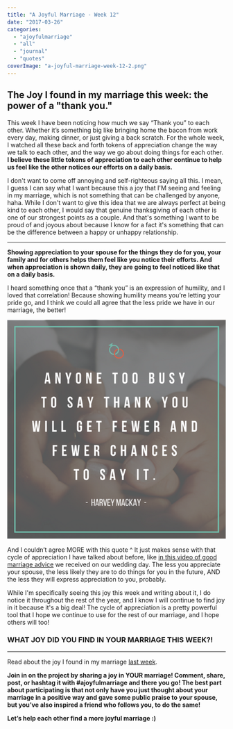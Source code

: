 ```yaml
---
title: "A Joyful Marriage - Week 12"
date: "2017-03-26"
categories: 
  - "ajoyfulmarriage"
  - "all"
  - "journal"
  - "quotes"
coverImage: "a-joyful-marriage-week-12-2.png"
---
```


## The Joy I found in my marriage this week: the power of a "thank you."

This week I have been noticing how much we say “Thank you” to each other. Whether it’s something big like bringing home the bacon from work every day, making dinner, or just giving a back scratch. For the whole week, I watched all these back and forth tokens of appreciation change the way we talk to each other, and the way we go about doing things for each other. **I believe these little tokens of appreciation to each other continue to help us feel like the other notices our efforts on a daily basis.**

I don't want to come off annoying and self-righteous saying all this. I mean, I guess I can say what I want because this a joy that I'M seeing and feeling in my marriage, which is not something that can be challenged by anyone, haha. While I don't want to give this idea that we are always perfect at being kind to each other, I would say that genuine thanksgiving of each other is one of our strongest points as a couple. And that's something I want to be proud of and joyous about because I know for a fact it's something that can be the difference between a happy or unhappy relationship.

* * *

**Showing appreciation to your spouse for the things they do for you, your family and for others helps them feel like you notice their efforts. And when appreciation is shown daily, they are going to feel noticed like that on a daily basis.**

I heard something once that a “thank you” is an expression of humility, and I loved that correlation! Because showing humility means you’re letting your pride go, and I think we could all agree that the less pride we have in our marriage, the better!

![finding joy in your spouse, finding joy in marriage, finding joy, marriage happiness, newlyweds, newlywed life, marriage life, marriage advice, marriage help, thank you quotes, quotes on appreciation, appreciation in marriage, the power of a thank you, thanksgiving in marriage](/images/too-busy-to-thank-you.png)

And I couldn’t agree MORE with this quote ^ It just makes sense with that cycle of appreciation I have talked about before, like [in this video of good marriage advice](https://www.youtube.com/watch?v=v32M4R2I1Sc) we received on our wedding day. The less you appreciate your spouse, the less likely they are to do things for you in the future, AND the less they will express appreciation to you, probably.

While I'm specifically seeing this joy this week and writing about it, I do notice it throughout the rest of the year, and I know I will continue to find joy in it because it's a big deal! The cycle of appreciation is a pretty powerful tool that I hope we continue to use for the rest of our marriage, and I hope others will too!

### WHAT JOY DID YOU FIND IN YOUR MARRIAGE THIS WEEK?!

* * *

Read about the joy I found in my marriage [last week](http://freshlymarried.com/ajoyfulmarriage-week-11/).

**Join in on the project by sharing a joy in YOUR marriage! Comment, share, post, or hashtag it with #ajoyfulmarriage and there you go! The best part about participating is that not only have you just thought about your marriage in a positive way and gave some public praise to your spouse, but you’ve also inspired a friend who follows you, to do the same!**

**Let’s help each other find a more joyful marriage :)**
